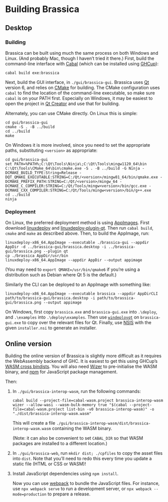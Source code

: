 # Building Brassica

## Desktop

### Building

Brassica can be built using much the same process on both Windows and Linux.
(And probably Mac, though I haven’t tried it there.)
First, build the command-line interface with [Cabal](https://www.haskell.org/cabal/) (which can be installed using [GHCup](https://www.haskell.org/ghcup/)):
```
cabal build exe:brassica
```

Next, build the GUI interface, in `./gui/brassica-gui`.
Brassica uses [Qt](https://www.qt.io/) version 6,
  and relies on [CMake](https://cmake.org/) for building.
The CMake configuration uses `cabal` to find the location of the command-line executable,
  so make sure `cabal` is on your PATH first.
Especially on Windows, it may be easiest to open the project in [Qt Creator](https://www.qt.io/product/development-tools) and use that for building.

Alternately, you can use CMake directly.
On Linux this is simple:
```
cd gui/brassica-gui
cmake -S . -B ../build
cd ../build
make
```
On Windows it is more involved, since you need to set the appropriate paths, substituting `<version>` as appropriate:
```
cd gui/brassica-gui
set PATH=%PATH%;C:\Qt\Tools\Ninja\;C:\Qt\Tools\mingw1120_64\bin
C:\Qt\Tools\CMake_64\bin\cmake.exe -S . -B ../build -G Ninja -DCMAKE_BUILD_TYPE:String=Release -DQT_QMAKE_EXECUTABLE:STRING=C:/Qt/<version>/mingw81_64/bin/qmake.exe -DCMAKE_PREFIX_PATH:STRING=C:/Qt/<version>/mingw_64 -DCMAKE_C_COMPILER:STRING=C:/Qt/Tools/mingw<version>/bin/gcc.exe -DCMAKE_CXX_COMPILER:STRING=C:/Qt/Tools/mingw<version>/bin/g++.exe
cd ../build
ninja
```

### Deployment

On Linux, the preferred deployment method is using [AppImages](https://appimage.org/).
First download [linuxdeploy](https://github.com/linuxdeploy/linuxdeploy) and [linuxdeploy-plugin-qt](https://github.com/linuxdeploy/linuxdeploy-plugin-qt).
Then run `cabal build`, `cmake` and `make` as described above.
Then, to build the AppImage, run:
```
linuxdeploy-x86_64.AppImage --executable ./brassica-gui --appdir AppDir -d ../brassica-gui/brassica.desktop -i ../brassica-gui/brassica.png --plugin qt
cp ./brassica AppDir/usr/bin
linuxdeploy-x86_64.AppImage --appdir AppDir --output appimage
```
(You may need to `export QMAKE=/usr/bin/qmake6` if you’re using a distribution such as Debian where Qt 5 is the default.)

Similarly the CLI can be deployed to an AppImage with something like:
```
linuxdeploy-x86_64.AppImage --executable brassica --appdir AppDirCLI path/to/brassica-gui/brassica.desktop -i path/to/brassica-gui/brassica.png --output appimage
```

On Windows, first copy `brassica.exe` and `brassica-gui.exe` into `.\deploy`, and `.\examples` into `.\deploy\examples`.
Then use [`windeployqt`](https://doc.qt.io/qt-6/windows-deployment.html) on `brassica-gui.exe` to copy over the relevant files for Qt.
Finally, use [NSIS](https://nsis.sourceforge.io/Main_Page) with the given `installer.nsi` to generate an installer.

## Online version

Building the online version of Brassica is slightly more difficult as it requires the WebAssembly backend of GHC.
It is easiest to get this using GHCup’s [WASM cross bindists](https://www.haskell.org/ghcup/guide/#cross-support).
You will also need [Wizer](https://github.com/bytecodealliance/wizer) to pre-initialise the WASM binary,
  and [npm](https://www.npmjs.com/) for JavaScript package management.

Then:

1. In `./gui/brassica-interop-wasm`, run the following commands:
   ```
   cabal build --project-file=cabal-wasm.project brassica-interop-wasm
   wizer --allow-wasi --wasm-bulk-memory true "$(cabal --project-file=cabal-wasm.project list-bin -v0 brassica-interop-wasm)" -o "./dist/brassica-interop-wasm.wasm"
   ```
   This will create a file `./gui/brassica-interop-wasm/dist/brassica-interop-wasm.wasm` containing the WASM binary.

   (Note: it can also be convenient to set `CABAL_DIR` so that WASM packages are installed to a different location.)

2. In `./gui/brassica-web`, run `mkdir dist; ./cpfiles` to copy the asset files into `dist`.
   Note that you’ll need to redo this every time you update a static file (HTML or CSS or WASM)!
3. Install JavaScript dependencies using `npm install`.

   Now you can use [webpack](https://webpack.js.org/) to bundle the JavaScript files.
   For instance, use `npx webpack serve` to run a development server,
     or `npx webpack --mode=production` to prepare a release.
